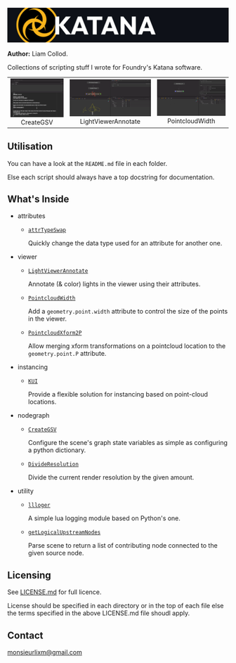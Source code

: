 ![header](./img/header.jpg)

**Author:** Liam Collod.

Collections of scripting stuff I wrote for Foundry's Katana software.


| | | |
|:-------------------------:|:-------------------------:|:-------------------------:|
|<img width="800" alt="Create GSV scipt" src="./src/nodegraph/CreateGSV/demo.gif">  CreateGSV |  <img width="800" alt="LightViewerAnnotate script" src="./src/viewer/LightViewerAnnotate/demo.gif"> LightViewerAnnotate |<img width="800" alt="PointcloudWidth" src="./src/viewer/PointcloudWidth/demo.gif">  PointcloudWidth  |


## Utilisation

You can have a look at the  `README.md` file in each folder.

Else each script should always have a top docstring for documentation.



## What's Inside

- attributes

  - [`attrTypeSwap`](./src/attributes/attrTypeSwap) 
      
      Quickly change the data type used for an attribute for another one.

- viewer
  
  - [`LightViewerAnnotate`](./src/viewer/LightViewerAnnotate) 
  
      Annotate (& color) lights in the viewer using their attributes.
  
  - [`PointcloudWidth`](./src/viewer/PointcloudWidth)
  
      Add a `geometry.point.width` attribute to control the size of the points in the viewer.
  
  - [`PointcloudXform2P`](./src/viewer/PointcloudXform2P)
  
      Allow merging xform transformations on a pointcloud location to the `geometry.point.P` attribute.
  
- instancing

  - [`KUI`](./src/instancing/KUI) 
      
      Provide a flexible solution for instancing based on point-cloud locations. 

- nodegraph

  - [`CreateGSV`](./src/nodegraph/CreateGSV)

      Configure the scene's graph state variables as simple as configuring a python dictionary.

  - [`DivideResolution`](./src/nodegraph/DivideResolution)

      Divide the current render resolution by the given amount.

- utility
  
  - [`llloger`](./src/utility/lua_logger)
  
    A simple lua logging module based on Python's one.
  
  - [`getLogicalUpstreamNodes`](./src/utility/getLogicalUpstreamNodes)
     
    Parse scene to return a list of contributing node connected to the
    given source node.

    

## Licensing

See [LICENSE.md](./LICENSE.md) for full licence.

License should be specified in each directory or in the top of each file else
the terms specified in the above LICENSE.md file shoudl apply.


## Contact

[monsieurlixm@gmail.com](mailto:monsieurlixm@gmail.com)

